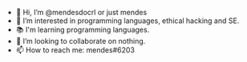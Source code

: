 - 👋 Hi, I’m @mendesdocrl or just mendes
- 👀 I’m interested in programming languages, ethical hacking and SE.
- 📚 I'm learning programming languages.
- 💞️ I’m looking to collaborate on nothing.
- 📫 How to reach me: mendes#6203 

<!---
mendesdocrl/mendesdocrl is a ✨ special ✨ repository because its `README.md` (this file) appears on your GitHub profile.
You can click the Preview link to take a look at your changes.
--->
